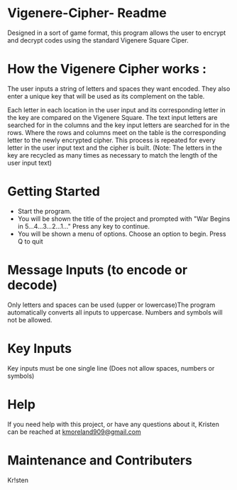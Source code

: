 # Vigenere-Cipher- Readme

Designed in a sort of game format, this program allows the user to encrypt and decrypt codes using the standard Vigenere Square Ciper.

# How the Vigenere Cipher works :
The user inputs a string of letters and spaces they want encoded. They also enter a unique key that will be used as its complement on the table.

Each letter in each location in the user input and its corresponding letter in the key are compared on the Vigenere Square. The text input letters are searched for in the columns and the key input letters are searched for in the rows. Where the rows and columns meet on the table is the corresponding letter to the newly encrypted cipher. This process is repeated for every letter in the user input text and the cipher is built. (Note: The letters in the key are recycled as many times as necessary to match the length of the user input text) 

# Getting Started
 - Start the program. 
 - You will be shown the title of the project and prompted with "War Begins in 5...4...3...2...1..." Press any key to continue.
 - You will be shown a menu of options. Choose an option to begin. Press Q to quit


# Message Inputs (to encode or decode)
Only letters and spaces can be used (upper or lowercase)The program automatically converts all inputs to uppercase. Numbers and symbols will not be allowed.

# Key Inputs
Key inputs must be one single line (Does not allow spaces, numbers or symbols)

# Help
If you need help with this project, or have any questions about it, Kristen can be reached at kmoreland909@gmail.com

# Maintenance and Contributers
Kr!sten

